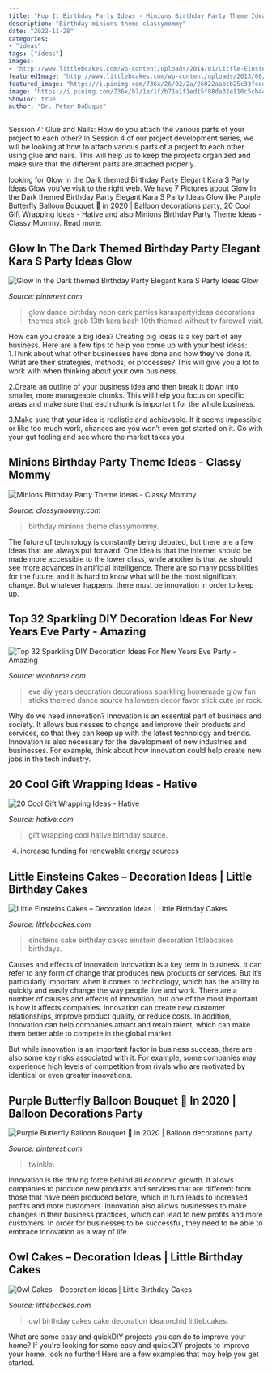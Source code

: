 ```yaml
---
title: "Pop It Birthday Party Ideas - Minions Birthday Party Theme Ideas"
description: "Birthday minions theme classymommy"
date: "2022-11-28"
categories:
- "ideas"
tags: ["ideas"]
images:
- "http://www.littlebcakes.com/wp-content/uploads/2014/01/Little-Einsteins-Birthdays-Cake.jpg"
featuredImage: "http://www.littlebcakes.com/wp-content/uploads/2013/08/Owl-Birthday-Cake-Ideas.jpg"
featured_image: "https://i.pinimg.com/736x/26/02/2a/26022aabcb25c33fcedb9c62927ccf06.jpg"
image: "https://i.pinimg.com/736x/b7/1e/1f/b71e1f1ed15f88da32e110c5cb4434ce.jpg"
ShowToc: true
author: "Dr. Peter DuBuque"
---
```



Session 4: Glue and Nails: How do you attach the various parts of your project to each other?
In Session 4 of our project development series, we will be looking at how to attach various parts of a project to each other using glue and nails. This will help us to keep the projects organized and make sure that the different parts are attached properly.

	

		
looking for Glow In the Dark themed Birthday Party Elegant Kara S Party Ideas Glow you've visit to the right web. We have 7 Pictures about Glow In the Dark themed Birthday Party Elegant Kara S Party Ideas Glow like Purple Butterfly Balloon Bouquet 🦋 in 2020 | Balloon decorations party, 20 Cool Gift Wrapping Ideas - Hative and also Minions Birthday Party Theme Ideas - Classy Mommy. Read more:
		
    
## Glow In The Dark Themed Birthday Party Elegant Kara S Party Ideas Glow

<img loading=lazy src="https://i.pinimg.com/736x/b7/1e/1f/b71e1f1ed15f88da32e110c5cb4434ce.jpg" onerror="this.onerror=null;this.src='https://tse1.mm.bing.net/th?id=OIP.SexyDlDlO0J_UDtWin3fQwHaLH&amp;pid=15.1';" alt="Glow In the Dark themed Birthday Party Elegant Kara S Party Ideas Glow">

_Source: pinterest.com_

>glow dance birthday neon dark parties karaspartyideas decorations themes stick grab 13th kara bash 10th themed without tv farewell visit. 

	

How can you create a big idea?
Creating big ideas is a key part of any business. Here are a few tips to help you come up with your best ideas:
1.Think about what other businesses have done and how they’ve done it. What are their strategies, methods, or processes? This will give you a lot to work with when thinking about your own business.

2.Create an outline of your business idea and then break it down into smaller, more manageable chunks. This will help you focus on specific areas and make sure that each chunk is important for the whole business.

3.Make sure that your idea is realistic and achievable. If it seems impossible or like too much work, chances are you won’t even get started on it. Go with your gut feeling and see where the market takes you.


    
## Minions Birthday Party Theme Ideas - Classy Mommy

<img loading=lazy src="https://classymommy.com/wp-content/uploads/2015/08/IMG_0598.jpg" onerror="this.onerror=null;this.src='https://tse3.mm.bing.net/th?id=OIP.9BjioKepljnWhUz8jmRmqAHaKX&amp;pid=15.1';" alt="Minions Birthday Party Theme Ideas - Classy Mommy">

_Source: classymommy.com_

>birthday minions theme classymommy. 

	

The future of technology is constantly being debated, but there are a few ideas that are always put forward. One idea is that the internet should be made more accessible to the lower class, while another is that we should see more advances in artificial intelligence. There are so many possibilities for the future, and it is hard to know what will be the most significant change. But whatever happens, there must be innovation in order to keep up.

    
## Top 32 Sparkling DIY Decoration Ideas For New Years Eve Party - Amazing

<img loading=lazy src="http://www.woohome.com/wp-content/uploads/2013/12/diy-new-year-eve-decorations-20.jpg" onerror="this.onerror=null;this.src='https://tse4.mm.bing.net/th?id=OIP.o9Nc2ChZElrNrT0siW87FQHaLE&amp;pid=15.1';" alt="Top 32 Sparkling DIY Decoration Ideas For New Years Eve Party - Amazing">

_Source: woohome.com_

>eve diy years decoration decorations sparkling homemade glow fun sticks themed dance source halloween decor favor stick cute jar rock. 

	

Why do we need innovation?
Innovation is an essential part of business and society. It allows businesses to change and improve their products and services, so that they can keep up with the latest technology and trends. Innovation is also necessary for the development of new industries and businesses. For example, think about how innovation could help create new jobs in the tech industry.

    
## 20 Cool Gift Wrapping Ideas - Hative

<img loading=lazy src="https://hative.com/wp-content/uploads/2014/10/gift-wrapping-ideas/2-cool-gift-wrapping-ideas.jpg" onerror="this.onerror=null;this.src='https://tse4.mm.bing.net/th?id=OIP.iX8UAdzo3q4mvijwzBCFEwHaKX&amp;pid=15.1';" alt="20 Cool Gift Wrapping Ideas - Hative">

_Source: hative.com_

>gift wrapping cool hative birthday source. 

	

4. increase funding for renewable energy sources

    
## Little Einsteins Cakes – Decoration Ideas | Little Birthday Cakes

<img loading=lazy src="http://www.littlebcakes.com/wp-content/uploads/2014/01/Little-Einsteins-Birthdays-Cake.jpg" onerror="this.onerror=null;this.src='https://tse3.mm.bing.net/th?id=OIP.CWzyreoPyNOhj0mcI40qtwHaJ4&amp;pid=15.1';" alt="Little Einsteins Cakes – Decoration Ideas | Little Birthday Cakes">

_Source: littlebcakes.com_

>einsteins cake birthday cakes einstein decoration littlebcakes birthdays. 

	

Causes and effects of innovation
Innovation is a key term in business. It can refer to any form of change that produces new products or services. But it’s particularly important when it comes to technology, which has the ability to quickly and easily change the way people live and work.
There are a number of causes and effects of innovation, but one of the most important is how it affects companies. Innovation can create new customer relationships, improve product quality, or reduce costs. In addition, innovation can help companies attract and retain talent, which can make them better able to compete in the global market.

But while innovation is an important factor in business success, there are also some key risks associated with it. For example, some companies may experience high levels of competition from rivals who are motivated by identical or even greater innovations.

    
## Purple Butterfly Balloon Bouquet 🦋 In 2020 | Balloon Decorations Party

<img loading=lazy src="https://i.pinimg.com/736x/26/02/2a/26022aabcb25c33fcedb9c62927ccf06.jpg" onerror="this.onerror=null;this.src='https://tse2.mm.bing.net/th?id=OIP.y_kgI9akdefuBlCY6mZX6gHaJ3&amp;pid=15.1';" alt="Purple Butterfly Balloon Bouquet 🦋 in 2020 | Balloon decorations party">

_Source: pinterest.com_

>twinkle. 

	

Innovation is the driving force behind all economic growth. It allows companies to produce new products and services that are different from those that have been produced before, which in turn leads to increased profits and more customers. Innovation also allows businesses to make changes in their business practices, which can lead to new profits and more customers. In order for businesses to be successful, they need to be able to embrace innovation as a way of life.

    
## Owl Cakes – Decoration Ideas | Little Birthday Cakes

<img loading=lazy src="http://www.littlebcakes.com/wp-content/uploads/2013/08/Owl-Birthday-Cake-Ideas.jpg" onerror="this.onerror=null;this.src='https://tse2.mm.bing.net/th?id=OIP.xz3m0Ly-0sx_4Y3ufCaAPQHaKd&amp;pid=15.1';" alt="Owl Cakes – Decoration Ideas | Little Birthday Cakes">

_Source: littlebcakes.com_

>owl birthday cakes cake decoration idea orchid littlebcakes. 

	

What are some easy and quickDIY projects you can do to improve your home?
If you're looking for some easy and quickDIY projects to improve your home, look no further! Here are a few examples that may help you get started.

